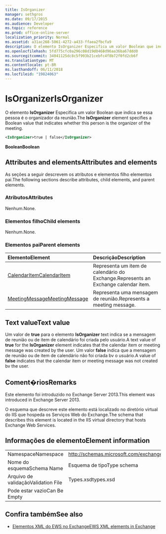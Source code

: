 ```yaml
---
title: IsOrganizer
manager: sethgros
ms.date: 09/17/2015
ms.audience: Developer
ms.topic: reference
ms.prod: office-online-server
localization_priority: Normal
ms.assetid: a31ac268-5061-4272-a433-ffaea2fbcfa9
description: O elemento IsOrganizer Especifica um valor Boolean que indica se essa pessoa é o organizador da reunião.
ms.openlocfilehash: 5fd775cfc0a296c08d19d0468d96aa36ba67ddd0
ms.sourcegitcommit: 34041125dc8c5f993b21cebfc4f8b72f0fd2cb6f
ms.translationtype: MT
ms.contentlocale: pt-BR
ms.lasthandoff: 06/11/2018
ms.locfileid: "19824063"
---
```

# <a name="isorganizer"></a><span data-ttu-id="f1d53-103">IsOrganizer</span><span class="sxs-lookup"><span data-stu-id="f1d53-103">IsOrganizer</span></span>

<span data-ttu-id="f1d53-104">O elemento **IsOrganizer** Especifica um valor Boolean que indica se essa pessoa é o organizador da reunião.</span><span class="sxs-lookup"><span data-stu-id="f1d53-104">The **IsOrganizer** element specifies a Boolean value that indicates whether this person is the organizer of the meeting.</span></span> 
  
```XML
<IsOrganizer>true | false</IsOrganizer>
```

 <span data-ttu-id="f1d53-105">**Boolean**</span><span class="sxs-lookup"><span data-stu-id="f1d53-105">**Boolean**</span></span>
## <a name="attributes-and-elements"></a><span data-ttu-id="f1d53-106">Attributes and elements</span><span class="sxs-lookup"><span data-stu-id="f1d53-106">Attributes and elements</span></span>

<span data-ttu-id="f1d53-107">As seções a seguir descrevem os atributos e elementos filho elementos pai.</span><span class="sxs-lookup"><span data-stu-id="f1d53-107">The following sections describe attributes, child elements, and parent elements.</span></span>
  
### <a name="attributes"></a><span data-ttu-id="f1d53-108">Atributos</span><span class="sxs-lookup"><span data-stu-id="f1d53-108">Attributes</span></span>

<span data-ttu-id="f1d53-109">Nenhum.</span><span class="sxs-lookup"><span data-stu-id="f1d53-109">None.</span></span>
  
### <a name="child-elements"></a><span data-ttu-id="f1d53-110">Elementos filho</span><span class="sxs-lookup"><span data-stu-id="f1d53-110">Child elements</span></span>

<span data-ttu-id="f1d53-111">Nenhum.</span><span class="sxs-lookup"><span data-stu-id="f1d53-111">None.</span></span>
  
### <a name="parent-elements"></a><span data-ttu-id="f1d53-112">Elementos pai</span><span class="sxs-lookup"><span data-stu-id="f1d53-112">Parent elements</span></span>

|<span data-ttu-id="f1d53-113">**Elemento**</span><span class="sxs-lookup"><span data-stu-id="f1d53-113">**Element**</span></span>|<span data-ttu-id="f1d53-114">**Descrição**</span><span class="sxs-lookup"><span data-stu-id="f1d53-114">**Description**</span></span>|
|:-----|:-----|
|[<span data-ttu-id="f1d53-115">CalendarItem</span><span class="sxs-lookup"><span data-stu-id="f1d53-115">CalendarItem</span></span>](calendaritem.md) <br/> |<span data-ttu-id="f1d53-116">Representa um item de calendário do Exchange.</span><span class="sxs-lookup"><span data-stu-id="f1d53-116">Represents an Exchange calendar item.</span></span>  <br/> |
|[<span data-ttu-id="f1d53-117">MeetingMessage</span><span class="sxs-lookup"><span data-stu-id="f1d53-117">MeetingMessage</span></span>](meetingmessage.md) <br/> |<span data-ttu-id="f1d53-118">Representa uma mensagem de reunião.</span><span class="sxs-lookup"><span data-stu-id="f1d53-118">Represents a meeting message.</span></span>  <br/> |
   
## <a name="text-value"></a><span data-ttu-id="f1d53-119">Text value</span><span class="sxs-lookup"><span data-stu-id="f1d53-119">Text value</span></span>

<span data-ttu-id="f1d53-120">Um valor de **true** para o elemento **IsOrganizer** text indica se a mensagem de reunião ou de item de calendário foi criada pelo usuário.</span><span class="sxs-lookup"><span data-stu-id="f1d53-120">A text value of **true** for the **IsOrganizer** element indicates that the calendar item or meeting message was created by the user.</span></span> <span data-ttu-id="f1d53-121">Um valor **false** indica que a mensagem de reunião ou de item de calendário não foi criada bv o usuário.</span><span class="sxs-lookup"><span data-stu-id="f1d53-121">A value of **false** indicates that the calendar item or meeting message was not created bv the user.</span></span> 
  
## <a name="remarks"></a><span data-ttu-id="f1d53-122">Coment�rios</span><span class="sxs-lookup"><span data-stu-id="f1d53-122">Remarks</span></span>

<span data-ttu-id="f1d53-123">Este elemento foi introduzido no Exchange Server 2013.</span><span class="sxs-lookup"><span data-stu-id="f1d53-123">This element was introduced in Exchange Server 2013.</span></span>
  
<span data-ttu-id="f1d53-124">O esquema que descreve este elemento está localizado no diretório virtual do IIS que hospeda os Serviços Web do Exchange.</span><span class="sxs-lookup"><span data-stu-id="f1d53-124">The schema that describes this element is located in the IIS virtual directory that hosts Exchange Web Services.</span></span>
  
## <a name="element-information"></a><span data-ttu-id="f1d53-125">Informações de elemento</span><span class="sxs-lookup"><span data-stu-id="f1d53-125">Element information</span></span>

|||
|:-----|:-----|
|<span data-ttu-id="f1d53-126">Namespace</span><span class="sxs-lookup"><span data-stu-id="f1d53-126">Namespace</span></span>  <br/> |http://schemas.microsoft.com/exchange/services/2006/types  <br/> |
|<span data-ttu-id="f1d53-127">Nome do esquema</span><span class="sxs-lookup"><span data-stu-id="f1d53-127">Schema Name</span></span>  <br/> |<span data-ttu-id="f1d53-128">Esquema de tipo</span><span class="sxs-lookup"><span data-stu-id="f1d53-128">Type schema</span></span>  <br/> |
|<span data-ttu-id="f1d53-129">Arquivo de validação</span><span class="sxs-lookup"><span data-stu-id="f1d53-129">Validation File</span></span>  <br/> |<span data-ttu-id="f1d53-130">Types.xsd</span><span class="sxs-lookup"><span data-stu-id="f1d53-130">types.xsd</span></span>  <br/> |
|<span data-ttu-id="f1d53-131">Pode estar vazio</span><span class="sxs-lookup"><span data-stu-id="f1d53-131">Can Be Empty</span></span>  <br/> ||
   
## <a name="see-also"></a><span data-ttu-id="f1d53-132">Confira também</span><span class="sxs-lookup"><span data-stu-id="f1d53-132">See also</span></span>



- [<span data-ttu-id="f1d53-133">Elementos XML do EWS no Exchange</span><span class="sxs-lookup"><span data-stu-id="f1d53-133">EWS XML elements in Exchange</span></span>](ews-xml-elements-in-exchange.md)

